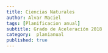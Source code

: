 ```yaml
---
title: Ciencias Naturales
author: Alvar Maciel
tags: [Planificacion anual]
subtitle: Grado de Aceleración 2018
category:  planianual
published: true
---
```

